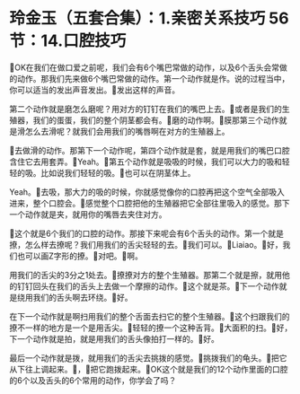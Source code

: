 # 玲金玉（五套合集）：1.亲密关系技巧 56节：14.口腔技巧

🎼OK在我们在做口爱之前呢，我们会有6个嘴巴常做的动作，以及6个舌头会常做的动作。那我们先来做6个嘴巴常做的动作。第一个动作就是作。说的过程当中，你可以适当的发出声音发出。🎼发出这样的声音。

第二个动作就是磨怎么磨呢？用对方的钉钉在我们的嘴巴上去。🎼或者是我们的生殖器，我们的蛋蛋，我们的整个阴茎都会有。🎼磨的动作啊。🎼膜那第三个动作就是滑怎么去滑呢？就我们会用我们的嘴唇啊在对方的生殖器上。

🎼去做滑的动作。那第下一个动作呢，第四个动作就是套，就是用我们的嘴巴口腔含住它去用套弄。🎼Yeah。🎼第五个动作就是吸吸的时候，我们可以大力的吸和轻轻的吸。比如说我们轻轻的吸。🎼也可以在阴茎体上。

Yeah。🎼去吸，那大力的吸的时候，你就感觉像你的口腔再把这个空气全部吸入进来，整个口腔会。🎼感觉整个口腔把他的生殖器把它全部往里吸入的感觉。那下一个动作就是夹，就用你的嘴唇去夹住对方。

🎼这个就是6个我们的口腔的动作。那接下来呢会有6个舌头的动作。第一个就是撩，怎么样去撩呢？我们用我们的舌尖轻轻的去。🎼我们可以。🎼Liaiao。🎼好，我们也可以画Z字形的撩。🎼对吧。🎼啊。

用我们的舌尖的3分之1处去。🎼撩撩对方的整个生殖器。那第二个就是擦，就用他的钉钉回头在我们的舌头上去做一个摩擦的动作。🎼这个就是茶。🎼下一个动作就是绕用我们的舌头啊去环绕。🎼好。

在下一个动作就是啊扫用我们的整个舌面去扫它的整个生殖器。🎼这个扫跟我们的撩不一样的地方是一个是用舌尖。🎼轻轻的撩一个这种舌背。🎼大面积的扫。🎼好，下一个动作就是拍，就是用我们的舌头像拍打一样的。🎼好。

最后一个动作就是拨，就用我们的舌尖去挑拨的感觉。🎼挑拨我们的龟头。🎼把它从下往上调起来。🎼，🎼把它跑拨起来。🎼OK这个就是我们的12个动作里面的口腔的6个以及舌头的6个常用的动作，你学会了吗？

